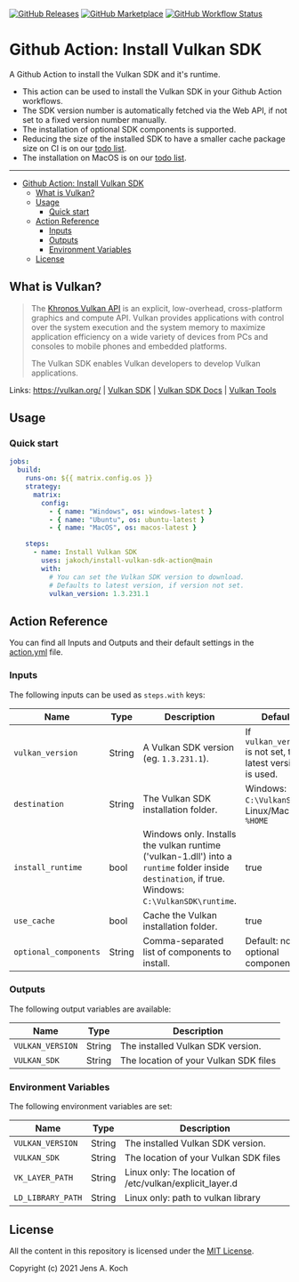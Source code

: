 [![GitHub Releases](https://img.shields.io/github/release/jakoch/install-vulkan-sdk-action.svg?style=flat-square)](https://github.com/jakoch/install-vulkan-sdk-action/releases/latest)
[![GitHub Marketplace](https://img.shields.io/badge/marketplace-install-vulkan-sdk-action?logo=github&style=flat-square)](https://github.com/marketplace/actions/install-vulkan-sdk-action)
[![GitHub Workflow Status](https://img.shields.io/github/workflow/status/jakoch/install-vulkan-sdk-action/%F0%9F%9A%80%20Build%20and%20Test?label=%F0%9F%9A%80%20Build%20and%20Test&logo=github&style=flat-square)](https://github.com/jakoch/install-vulkan-sdk-action/actions/workflows/build.yml)

# Github Action: Install Vulkan SDK

A Github Action to install the Vulkan SDK and it's runtime.

- This action can be used to install the Vulkan SDK in your Github Action workflows.
- The SDK version number is automatically fetched via the Web API, if not set to a fixed version number manually.
- The installation of optional SDK components is supported.
- Reducing the size of the installed SDK to have a smaller cache package size on CI is on our [todo list](https://github.com/jakoch/install-vulkan-sdk-action/issues/247).
- The installation on MacOS is on our [todo list](https://github.com/jakoch/install-vulkan-sdk-action/issues/293).

---

- [Github Action: Install Vulkan SDK](#github-action-install-vulkan-sdk)
  - [What is Vulkan?](#what-is-vulkan)
  - [Usage](#usage)
    - [Quick start](#quick-start)
  - [Action Reference](#action-reference)
    - [Inputs](#inputs)
    - [Outputs](#outputs)
    - [Environment Variables](#environment-variables)
  - [License](#license)

## What is Vulkan?

> The [Khronos Vulkan API](https://khronos.org/registry/vulkan) is an explicit, low-overhead, cross-platform graphics and compute API. Vulkan provides applications with control over the system execution and the system memory to maximize application efficiency on a wide variety of devices from PCs and consoles to mobile phones and embedded platforms.
>
> The Vulkan SDK enables Vulkan developers to develop Vulkan applications.
>

Links: <https://vulkan.org/> | [Vulkan SDK](https://vulkan.lunarg.com/) | [Vulkan SDK Docs](https://vulkan.lunarg.com/doc/sdk/) | [Vulkan Tools](https://vulkan.org/tools)

## Usage

### Quick start

```yaml
jobs:
  build:
    runs-on: ${{ matrix.config.os }}
    strategy:
      matrix:
        config:
          - { name: "Windows", os: windows-latest }
          - { name: "Ubuntu", os: ubuntu-latest }
          - { name: "MacOS", os: macos-latest }

    steps:
      - name: Install Vulkan SDK
        uses: jakoch/install-vulkan-sdk-action@main
        with:
          # You can set the Vulkan SDK version to download.
          # Defaults to latest version, if version not set.
          vulkan_version: 1.3.231.1

```

## Action Reference

You can find all Inputs and Outputs and their default settings in the [action.yml](https://github.com/jakoch/install-vulkan-sdk-action/blob/main/action.yml) file.

### Inputs

The following inputs can be used as `steps.with` keys:

| Name               | Type    | Description                           | Default                 | Required |
|--------------------|---------|---------------------------------------|-------------------------|----------|
| `vulkan_version`   | String  | A Vulkan SDK version (eg. `1.3.231.1`). | If `vulkan_version` is not set, the latest version is used. | false |
| `destination`      | String  | The Vulkan SDK installation folder.     | Windows: `C:\VulkanSDK`. Linux/MacOS: `%HOME` | false |
| `install_runtime`  | bool    | Windows only. Installs the vulkan runtime ('vulkan-1.dll') into a `runtime` folder inside `destination`, if true. Windows: `C:\VulkanSDK\runtime`. | true | false |
| `use_cache`        | bool    | Cache the Vulkan installation folder. | true | false |
| `optional_components`| String | Comma-separated list of components to install. | Default: no optional components. | false |

### Outputs

The following output variables are available:

| Name               | Type    | Description                           |
|--------------------|---------|---------------------------------------|
| `VULKAN_VERSION`   | String  | The installed Vulkan SDK version.     |
| `VULKAN_SDK`       | String  | The location of your Vulkan SDK files |

### Environment Variables

The following environment variables are set:

| Name              | Type    |  Description                                   |
|-------------------|---------|------------------------------------------------|
| `VULKAN_VERSION`  | String  | The installed Vulkan SDK version.              |
| `VULKAN_SDK`      | String  | The location of your Vulkan SDK files          |
| `VK_LAYER_PATH`   | String  | Linux only: The location of /etc/vulkan/explicit_layer.d  |
| `LD_LIBRARY_PATH` | String  | Linux only: path to vulkan library  |

## License

All the content in this repository is licensed under the [MIT License](https://github.com/jakoch/install-vulkan-sdk-action/blob/main/LICENSE).

Copyright (c) 2021 Jens A. Koch
